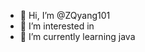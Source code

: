 - 👋 Hi, I’m @ZQyang101
- 👀 I’m interested in 
- 🌱 I’m currently learning java


<!---
ZQyang101/ZQyang101 is a ✨ special ✨ repository because its `README.md` (this file) appears on your GitHub profile.
You can click the Preview link to take a look at your changes.
--->
